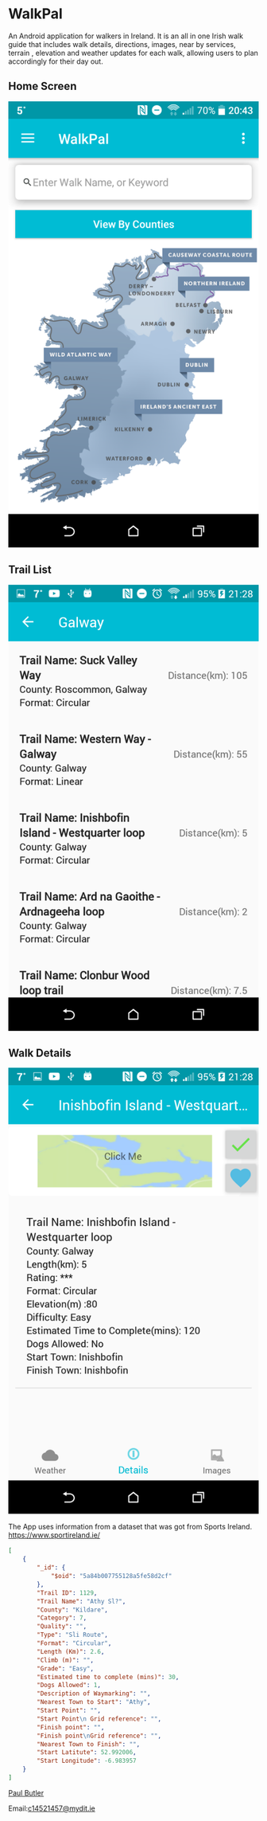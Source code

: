 # WalkPal

An Android application for walkers in Ireland. It is an all in one Irish walk guide that includes walk details, directions, images, near by services, terrain , elevation and weather updates for each walk, allowing users to plan accordingly for their day out.

## Home Screen
![HomeScreen](HomeScreen.png)
## Trail List
![TrailsList](TrailList.png)
## Walk Details
![WalkDetails](WalkDetails.png)


The App uses information from a dataset that was got from Sports Ireland.  https://www.sportireland.ie/

```JSON
[
    {
        "_id": {
            "$oid": "5a84b007755128a5fe58d2cf"
        },
        "Trail ID": 1129,
        "Trail Name": "Athy Sl?",
        "County": "Kildare",
        "Category": 7,
        "Quality": "",
        "Type": "Sli Route",
        "Format": "Circular",
        "Length (Km)": 2.6,
        "Climb (m)": "",
        "Grade": "Easy",
        "Estimated time to complete (mins)": 30,
        "Dogs Allowed": 1,
        "Description of Waymarking": "",
        "Nearest Town to Start": "Athy",
        "Start Point": "",
        "Start Point\n Grid reference": "",
        "Finish point": "",
        "Finish point\nGrid reference": "",
        "Nearest Town to Finish": "",
        "Start Latitute": 52.992006,
        "Start Longitude": -6.983957
    }
]
```

[Paul Butler](https://www.linkedin.com/in/paul-butler-90b322143/)

Email:c14521457@mydit.ie
